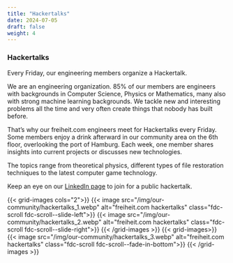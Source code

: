 ```yaml
---
title: "Hackertalks"
date: 2024-07-05
draft: false
weight: 4
---
```


### Hackertalks

Every Friday, our engineering members organize a Hackertalk.

We are an engineering organization. 85% of our members are engineers with backgrounds in Computer Science, Physics or Mathematics, many also with strong machine learning backgrounds. We tackle new and interesting problems all the time and very often create things that nobody has built before.

That’s why our freiheit.com engineers meet for Hackertalks every Friday. Some members enjoy a drink afterward in our community area on the 6th floor, overlooking the port of Hamburg. Each week, one member shares insights into current projects or discusses new technologies.

The topics range from theoretical physics, different types of file restoration techniques to the latest computer game technology.

Keep an eye on our [LinkedIn page](https://www.linkedin.com/company/freiheit-com-technologies-gmbh/) to join for a public hackertalk.


{{< grid-images cols="2">}}
    {{< image src="/img/our-community/hackertalks_1.webp" alt="freiheit.com hackertalks" class="fdc-scroll fdc-scroll--slide-left">}}
    {{< image src="/img/our-community/hackertalks_2.webp" alt="freiheit.com hackertalks" class="fdc-scroll fdc-scroll--slide-right">}}
{{< /grid-images >}}
{{< grid-images>}}
    {{< image src="/img/our-community/hackertalks_3.webp" alt="freiheit.com hackertalks" class="fdc-scroll fdc-scroll--fade-in-bottom">}}
{{< /grid-images >}}
